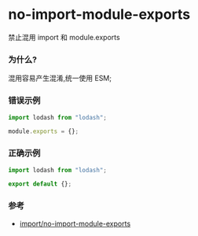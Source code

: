 # no-import-module-exports

禁止混用 import 和 module.exports

### 为什么?

混用容易产生混淆,统一使用 ESM;

### 错误示例

```js
import lodash from "lodash";

module.exports = {};
```

### 正确示例

```js
import lodash from "lodash";

export default {};
```

### 参考

- [import/no-import-module-exports](https://github.com/benmosher/eslint-plugin-import/blob/master/docs/rules/no-import-module-exports.md)
